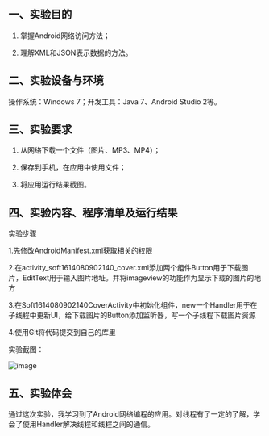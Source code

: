 ## 一、实验目的
1.	掌握Android网络访问方法；

2.	理解XML和JSON表示数据的方法。
## 二、实验设备与环境
操作系统：Windows 7；开发工具：Java 7、Android Studio 2等。
## 三、实验要求
1.	从网络下载一个文件（图片、MP3、MP4）；

2.	保存到手机，在应用中使用文件；

3.	将应用运行结果截图。

## 四、实验内容、程序清单及运行结果
实验步骤

1.先修改AndroidManifest.xml获取相关的权限

2.在activity_soft1614080902140_cover.xml添加两个组件Button用于下载图片，EditText用于输入图片地址。并将imageview的功能作为显示下载的图片的地方

3.在Soft1614080902140CoverActivity中初始化组件，new一个Handler用于在子线程中更新UI，给下载图片的Button添加监听器，写一个子线程下载图片资源

4.使用Git将代码提交到自己的库里

实验截图：

![image](https://github.com/czwly/android-labs-2018/blob/master/Soft1614080902140/%E5%AE%9E%E9%AA%8C%E5%85%AD.jpg)

## 五、实验体会
通过这次实验，我学习到了Android网络编程的应用。对线程有了一定的了解，学会了使用Handler解决线程和线程之间的通信。
